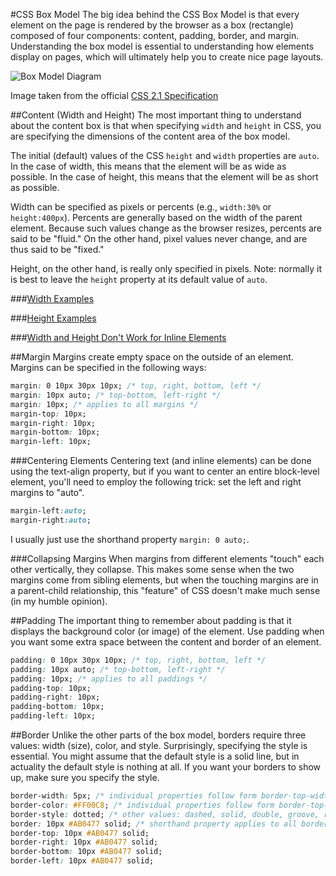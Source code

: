 #CSS Box Model
The big idea behind the CSS Box Model is that every element on the page is rendered by the browser as a box (rectangle) composed of four components: content, padding, border, and margin. Understanding the box model is essential to understanding how elements display on pages, which will ultimately help you to create nice page layouts.

![Box Model Diagram](http://www.w3.org/TR/CSS2/images/boxdim.png)

Image taken from the official [CSS 2.1 Specification](http://www.w3.org/TR/CSS21/box.html)

##Content (Width and Height)
The most important thing to understand about the content box is that when specifying `width` and `height` in CSS, you are specifying the dimensions of the content area of the box model.

The initial (default) values of the CSS `height` and `width` properties are `auto`. In the case of width, this means that the element will be as wide as possible. In the case of height, this means that the element will be as short as possible.

Width can be specified as pixels or percents (e.g., `width:30%` or `height:400px`). Percents are generally based on the width of the parent element. Because such values change as the browser resizes, percents are said to be "fluid." On the other hand, pixel values never change, and are thus said to be "fixed."

Height, on the other hand, is really only specified in pixels. Note: normally it is best to leave the `height` property at its default value of `auto`.

###[Width Examples](http://jsfiddle.net/cameron89/GbwFJ/1/)

###[Height Examples](http://jsfiddle.net/cameron89/qHLQC/2/)

###[Width and Height Don't Work for Inline Elements]()

##Margin
Margins create empty space on the outside of an element. Margins can be specified in the following ways:

```css
margin: 0 10px 30px 10px; /* top, right, bottom, left */
margin: 10px auto; /* top-bottom, left-right */
margin: 10px; /* applies to all margins */
margin-top: 10px;
margin-right: 10px;
margin-bottom: 10px;
margin-left: 10px;
```

###Centering Elements
Centering text (and inline elements) can be done using the text-align property, but if you want to center an entire block-level element, you'll need to employ the following trick: set the left and right margins to "auto".

```css
margin-left:auto;
margin-right:auto;
```

I usually just use the shorthand property `margin: 0 auto;`.

###Collapsing Margins
When margins from different elements "touch" each other vertically, they collapse. This makes some sense when the two margins come from sibling elements, but when the touching margins are in a parent-child relationship, this "feature" of CSS doesn't make much sense (in my humble opinion).

##Padding
The important thing to remember about padding is that it displays the background color (or image) of the element. Use padding when you want some extra space between the content and border of an element.

```css
padding: 0 10px 30px 10px; /* top, right, bottom, left */
padding: 10px auto; /* top-bottom, left-right */
padding: 10px; /* applies to all paddings */
padding-top: 10px;
padding-right: 10px;
padding-bottom: 10px;
padding-left: 10px;
```

##Border
Unlike the other parts of the box model, borders require three values: width (size), color, and style. Surprisingly, specifying the style is essential. You might assume that the default style is a solid line, but in actuality the default style is nothing at all. If you want your borders to show up, make sure you specify the style.

```css
border-width: 5px; /* individual properties follow form border-top-width */
border-color: #FF00C8; /* individual properties follow form border-top-color */
border-style: dotted; /* other values: dashed, solid, double, groove, ridge, inset, outset */
border: 10px #AB0477 solid; /* shorthand property applies to all borders (order doesn't matter) */
border-top: 10px #AB0477 solid;
border-right: 10px #AB0477 solid;
border-bottom: 10px #AB0477 solid;
border-left: 10px #AB0477 solid;
```

